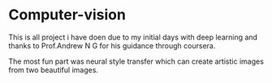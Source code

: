 # Computer-vision

This is all project i have doen due to my initial days with deep learning and thanks to Prof.Andrew N G for his guidance through coursera.

The most fun part was neural style transfer which can create artistic images from two beautiful images.

